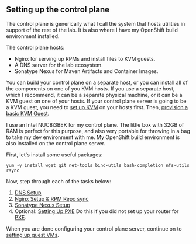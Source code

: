 ## Setting up the control plane

The control plane is generically what I call the system that hosts utilities in support of the rest of the lab.  It is also where I have my OpenShift build environment installed.

The control plane hosts:

* Nginx for serving up RPMs and install files to KVM guests.
* A DNS server for the lab ecosystem.
* Sonatype Nexus for Maven Artifacts and Container Images.

You can build your control plane on a separate host, or you can install all of the components on one of you KVM hosts.  If you use a separate host, which I recommend, it can be a separate physical machine, or it can be a KVM guest on one of your hosts.  If your control plane server is going to be a KVM guest, you need to [set up KVM](../KVM_Config.md) on your hosts first.  Then, [provision a basic KVM Guest](../Provision_Hosts/Provision_BaseOS.md). 

I use an Intel NUC8i3BEK for my control plane.  The little box with 32GB of RAM is perfect for this purpose, and also very portable for throwing in a bag to take my dev environment with me.  My OpenShift build environment is also installed on the control plane server.

First, let's install some useful packages:

    yum -y install wget git net-tools bind-utils bash-completion nfs-utils rsync

Now, step through each of the tasks below:

1. [DNS Setup](DNS_Config.md)
1. [Nginx Setup & RPM Repo sync](Nginx_Config.md)
1. [Sonatype Nexus Setup](Nexus_Config.md)
1. Optional: [Setting Up PXE](../PXE_Setup/CP_PXE_Setup.md)  Do this if you did not set up your router for [PXE](../PXE_Setup/GL-AR750S-Ext.md).

When you are done configuring your control plane server, continue on to [setting up guest VMs](../Provision_Hosts/README.md).
